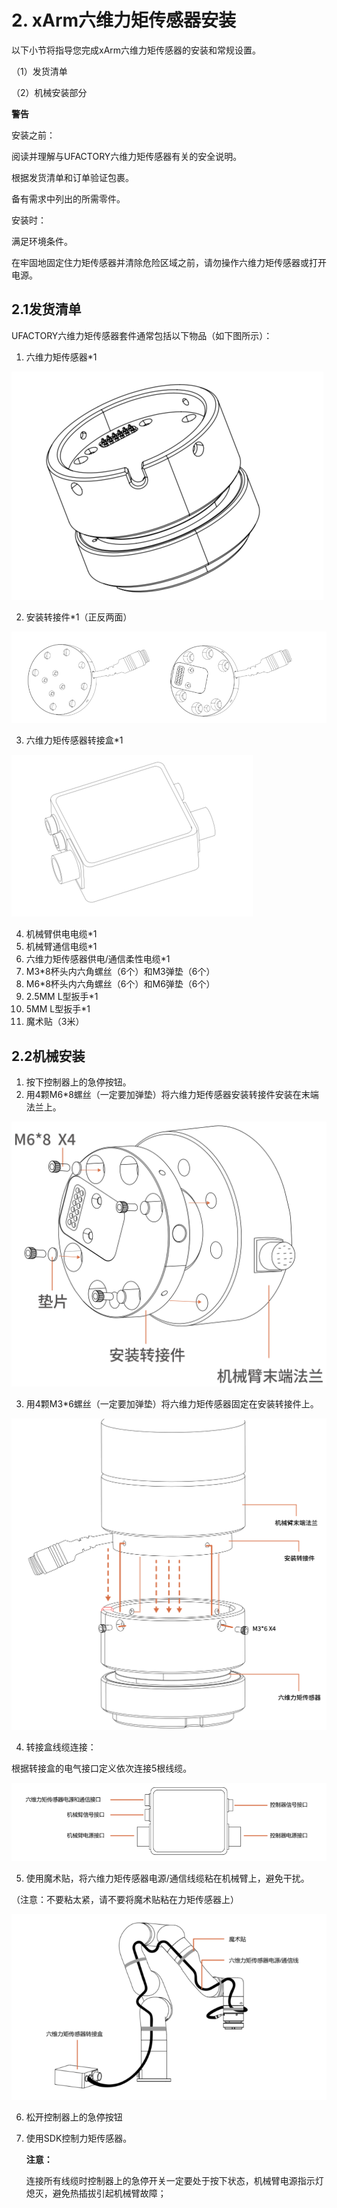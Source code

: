 ﻿
# 2. xArm六维力矩传感器安装
以下小节将指导您完成xArm六维力矩传感器的安装和常规设置。

（1）发货清单

（2）机械安装部分

**警告**

安装之前：

阅读并理解与UFACTORY六维力矩传感器有关的安全说明。

根据发货清单和订单验证包裹。

备有需求中列出的所需零件。

安装时：

满足环境条件。

在牢固地固定住力矩传感器并清除危险区域之前，请勿操作六维力矩传感器或打开电源。

## 2.1**发货清单**

UFACTORY六维力矩传感器套件通常包括以下物品（如下图所示）：

1. 六维力矩传感器\*1

![](assets/img_1.png)


2. 安装转接件\*1（正反两面）

![](assets/img_2.png)

3. 六维力矩传感器转接盒\*1

![](assets/img_3.png)

4. 机械臂供电电缆\*1
5. 机械臂通信电缆\*1
6. 六维力矩传感器供电/通信柔性电缆\*1
7. M3\*8杯头内六角螺丝（6个）和M3弹垫（6个）
8. M6\*8杯头内六角螺丝（6个）和M6弹垫（6个）
9. 2.5MM L型扳手\*1
10. 5MM L型扳手\*1
11. 魔术贴（3米）

## 2.2**机械安装**
1. 按下控制器上的急停按钮。
2. 用4颗M6\*8螺丝（一定要加弹垫）将六维力矩传感器安装转接件安装在末端法兰上。



![img_5.png](img_5.png)


3. 用4颗M3\*6螺丝（一定要加弹垫）将六维力矩传感器固定在安装转接件上。

![img_3.png](img_3.png)

4. 转接盒线缆连接：

根据转接盒的电气接口定义依次连接5根线缆。

![](assets/img_6.png)

5. 使用魔术贴，将六维力矩传感器电源/通信线缆粘在机械臂上，避免干扰。

（注意：不要粘太紧，请不要将魔术贴粘在力矩传感器上）

![](assets/img_7.png)

6. 松开控制器上的急停按钮
7. 使用SDK控制力矩传感器。      

   **注意：**

   连接所有线缆时控制器上的急停开关一定要处于按下状态，机械臂电源指示灯熄灭，避免热插拔引起机械臂故障； 






